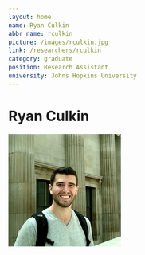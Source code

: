 ```yaml
---
layout: home
name: Ryan Culkin
abbr_name: rculkin
picture: /images/rculkin.jpg
link: /researchers/rculkin
category: graduate
position: Research Assistant
university: Johns Hopkins University
---
```


# Ryan Culkin

![Image](/images/rculkin.jpg)

